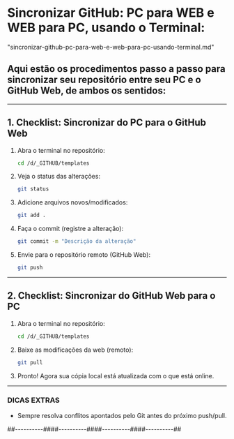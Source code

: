 # Sincronizar GitHub: PC para WEB e WEB para PC, usando o Terminal:
"sincronizar-github-pc-para-web-e-web-para-pc-usando-terminal.md"

## Aqui estão os **procedimentos passo a passo** para sincronizar seu repositório entre seu PC e o GitHub Web, de ambos os sentidos:

***

## 1. **Checklist: Sincronizar do PC para o GitHub Web**

1. Abra o terminal no repositório:
   ```bash
   cd /d/_GITHUB/templates
   ```
2. Veja o status das alterações:
   ```bash
   git status
   ```
3. Adicione arquivos novos/modificados:
   ```bash
   git add .
   ```
4. Faça o commit (registre a alteração):
   ```bash
   git commit -m "Descrição da alteração"
   ```
5. Envie para o repositório remoto (GitHub Web):
   ```bash
   git push
   ```

***

## 2. **Checklist: Sincronizar do GitHub Web para o PC**

1. Abra o terminal no repositório:
   ```bash
   cd /d/_GITHUB/templates
   ```
2. Baixe as modificações da web (remoto):
   ```bash
   git pull
   ```
3. Pronto! Agora sua cópia local está atualizada com o que está online.

***

### DICAS EXTRAS
- Sempre resolva conflitos apontados pelo Git antes do próximo push/pull.





##----------####----------####----------####----------##